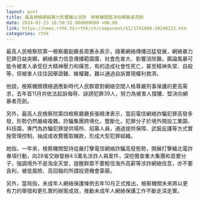 ```yaml
---
layout: post
title: 最高檢稱網絡暴力影響難以消除　檢察機關堅決向網暴者亮劍
date: 2024-02-23 16:50:52.000000000 +08:00
link: https://news.rthk.hk/rthk/ch/component/k2/1741604-20240223.htm
categories: rthk
---
```


最高人民檢察院第一檢察廳副廳長周惠永表示，隨著網絡傳播迅猛發展，網絡暴力犯罪日益突顯，網絡暴力信息傳播範圍廣、社會危害大、影響消除難，輿論風暴可能令被害人承受巨大精神壓力和痛苦，有的造成社會性死亡，甚至精神失常、自殺等，但被害人往往因舉證難、維權難，難以通過自訴實現權利救濟。

他說，檢察機關積極適應新時代人民群眾對網絡空間人格尊嚴刑事保護的更高需求，去年首11月共依法起訴侮辱、誹謗犯罪39人，努力為被害人撐腰、堅決向網暴者亮劍。

另外，最高人民檢察院第四檢察廳廳長張曉津表示，當前電信網絡詐騙犯罪高發多發，形勢仍然嚴峻複雜。詐騙集團跨境化、壟斷化，犯罪分子於境外開設工業園、科技園，專門為詐騙犯罪提供場所、招募人員，通過提供保障、武裝庇護等方式實施管理控制，抽成或收費獲取贓款，形成大型犯罪組織。

她指，一年來，檢察機關堅持從嚴打擊電信網絡詐騙高發態勢，開展打擊緬北電詐專項行動，向28省交辦督辦4.5萬名涉詐人員案件，深挖徹查重大集團和首要分子，強調境外不是淘金天堂，提醒群眾不要輕信海外高薪等涉詐網絡信息，亦不要貪利，被低風險、高回報的所謂投資機會蒙蔽。

另外，當局指，未成年人網絡保護條例去年10月正式推出，檢察機關未來將以更有力的舉措和更扎實的辦案成效，推動未成年人網絡保護工作不斷走深走實。
